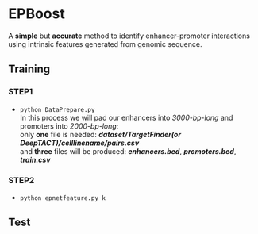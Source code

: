 # EPBoost
A **simple** but **accurate** method to identify enhancer-promoter interactions using intrinsic features generated from genomic sequence.

## **Training**
### **STEP1** <br>
* `python DataPrepare.py`<br>
   In this process we will pad our enhancers into *3000-bp-long* and promoters into *2000-bp-long*:<br>
   only **one** file is needed: ***dataset/TargetFinder(or DeepTACT)/celllinename/pairs.csv***<br>
   and **three** files will be produced: ***enhancers.bed***,   ***promoters.bed***,   ***train.csv***<br>
### **STEP2** <br>
* `python epnetfeature.py k`<br>

## **Test**
